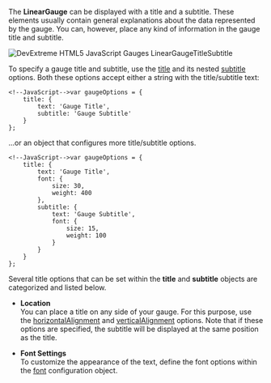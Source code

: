 The **LinearGauge** can be displayed with a title and a subtitle. These elements usually contain general explanations about the data represented by the gauge. You can, however, place any kind of information in the gauge title and subtitle.

<img src="/Content/images/doc/16_2/ChartJS/LinearGaugeTitleSubtitle.png" alt="DevExtreme HTML5 JavaScript Gauges LinearGaugeTitleSubtitle" style="display:block; margin:0 auto" />

To specify a gauge title and subtitle, use the [title](/api-reference/20%20Data%20Visualization%20Widgets/BaseGauge/1%20Configuration/title '/Documentation/ApiReference/Data_Visualization_Widgets/dxLinearGauge/Configuration/title/') and its nested [subtitle](/api-reference/20%20Data%20Visualization%20Widgets/BaseWidget/1%20Configuration/title/subtitle '/Documentation/ApiReference/Data_Visualization_Widgets/dxLinearGauge/Configuration/title/subtitle/') options. Both these options accept either a string with the title/subtitle text:

    <!--JavaScript-->var gaugeOptions = {
        title: {
			text: 'Gauge Title',
			subtitle: 'Gauge Subtitle'
		}
    };

...or an object that configures more title/subtitle options.

	<!--JavaScript-->var gaugeOptions = {
		title: {
			text: 'Gauge Title',
			font: {
				size: 30,
				weight: 400
			},
			subtitle: {
				text: 'Gauge Subtitle',
				font: {
					size: 15,
					weight: 100
				}
			}
		}
    };

Several title options that can be set within the **title** and **subtitle** objects are categorized and listed below.

* **Location**    
You can place a title on any side of your gauge. For this purpose, use the [horizontalAlignment](/api-reference/20%20Data%20Visualization%20Widgets/BaseWidget/1%20Configuration/title/horizontalAlignment.md '/Documentation/ApiReference/Data_Visualization_Widgets/dxLinearGauge/Configuration/title/#horizontalAlignment') and [verticalAlignment](/api-reference/20%20Data%20Visualization%20Widgets/BaseWidget/1%20Configuration/title/verticalAlignment.md '/Documentation/ApiReference/Data_Visualization_Widgets/dxLinearGauge/Configuration/title/#verticalAlignment') options. Note that if these options are specified, the subtitle will be displayed at the same position as the title.

* **Font Settings**    
To customize the appearance of the text, define the font options within the [font](/api-reference/20%20Data%20Visualization%20Widgets/BaseWidget/1%20Configuration/title/font '/Documentation/ApiReference/Data_Visualization_Widgets/dxLinearGauge/Configuration/title/font/') configuration object.